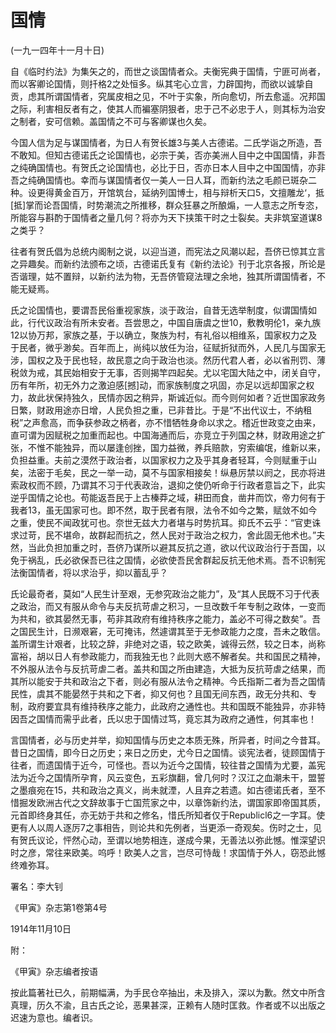 # 国情

 

(一九一四年十一月十日)

 

自《临时约法》为集矢之的，而世之谈国情者众。夫衡宪典于国情，宁匪可尚者，而以客卿论国情，则扦格2之处恒多。纵其宅心立言，力辟国拘，而欲以诚挚自贡，虑其所谓国情者，究属皮相之见，不叶于实象，所向愈切，所去愈遥。况邦国之际，利害相反者有之，使其人而褊塞阴狠者，忠于己不必忠于人，则其标为治安之制者，安可信赖。盖国情之不可与客卿谋也久矣。

今国人信为足与谋国情者，为日人有贺长雄3与美人古德诺。二氏学诣之所造，吾不敢知。但知古德诺氏之论国情也，必宗于美，否亦美洲人目中之中国国情，非吾之纯确国情也。有贺氏之论国情也，必比于日，否亦日本人目中之中国国情，亦非吾之纯确国情也。幸而与谋国情者仅一美人一日人耳，而新约法之毛颜已斑杂二种。设更得黄金百万，开馆筑台，延纳列国博士，相与辩析天口5，文擅雕龙‘，抵[抵]掌而论吾国情，时势潮流之所推移，群众狂暴之所酿煽，一人意志之所专恣，所能容与斟酌于国情者之量几何？将亦为天下挟策干时之士裂矣。夫非筑室道谋8之类乎？

往者有贺氏倡为总统内阁制之说，以迎当道，而宪法之风潮以起，吾侪已惊其立言之异趣矣。而新约法颁布之顷，古德诺氏复有《新约法论》刊于北京各报，所论是否谐理，姑不置辩，以新约法为物，无吾侪管窥法理之余地，独其所谓国情者，不能无疑焉。

氏之论国情也，要谓吾民俗重视家族，淡于政治，自昔无选举制度，似谓国情如此，行代议政治有所未安者。吾尝思之，中国自唐虞之世10，敷教明伦1，亲九族12以协万邦，家族之基，于以确立，聚族为村，有礼俗以相维系，国家权力之及于民者，微乎渺矣。百年而上，尚纯以放任为治，征赋折狱而外，人民几与国家无涉，国权之及于民也轻，故民意之向于政治也淡。然历代君人者，必以省刑罚、薄税敛为戒，其民始相安于无事，否则揭竿四起矣。尤以宅国大陆之中，闭关自守，历有年所，初无外力之激迫感[撼]动，而家族制度之巩固，亦足以远却国家之权力，故此状保持独久，民情亦因之稍异，斯诚近似。而今则何如者？近世国家政务日繁，财政用途亦日增，人民负担之重，已非昔比。于是“不出代议士，不纳租税”之声愈高，而争获参政之柄者，亦不惜牺牲身命以求之。稽近世政变之由来，直可谓为因赋税之加重而起也。中国海通而后，亦竞立于列国之林，财政用途之扩张，不惟不能独异，而以屡逢创挫，国力益微，养兵赔款，穷索编氓，维新以来，负担益重。夫前之漠然于政治者，以国家权力之及乎其身者轻耳，今则赋重于山矣，法密于毛矣，民之一举一动，莫不与国家相接矣！纵悬厉禁以阏之，民亦将进索政权而不顾，乃谓其不习于代表政治，退抑之使仍听命于行政者意旨之下，此实逆乎国情之论也。苟能返吾民于上古榛莽之域，耕田而食，凿井而饮，帝力何有于我者13，虽无国家可也。即不然，取于民者有限，法令不如今之繁，赋敛不如今之重，使民不闻政犹可也。奈世无兹大力者堪与时势抗耳。抑氏不云乎：“官吏诛求过苛，民不堪命，故群起而抗之，然人民对于政治之权力，舍此固无他术也。”夫然，当此负担加重之时，吾侪乃谋所以避其反抗之道，欲以代议政治行于吾国，以免于祸乱，氏必欲保吾已往之国情，必欲使吾民舍群起反抗无他术焉。吾不识制宪法衡国情者，将以求治乎，抑以蓄乱乎？

氏论最奇者，莫如“人民生计至艰，无参究政治之能力”，及“其人民既不习于代表之政治，而又有服从命令与夫反抗苛虐之积习，一旦改数千年专制之政体，一变而为共和，欲其晏然无事，苟非其政府有维持秩序之能力，盖必不可得之数矣”。吾之国民生计，日濒艰窘，无可掩讳，然遽谓其至于无参政能力之度，吾未之敢信。盖所谓生计艰者，比较之辞，非绝对之语，较之欧美，诚得云然，较之日本，尚称富裕，胡以日人有参政能力，而我独无也？此则大惑不解者矣。共和国民之精神，不外服从法令与反抗苛虐二者。盖共和国之所由建造，大抵为反抗苛虐之结果，而其所以能安于共和政治之下者，则必有服从法令之精神。今氏指斯二者为吾之国情民性，虞其不能晏然于共和之下者，抑又何也？且国无间东西，政无分共和、专制，政府要宜具有维持秩序之能力，此政府之通性也。共和国既不能独异，亦非特因吾之国情而需乎此者，氏以忠于国情过笃，竟忘其为政府之通性，何其率也！

言国情者，必与历史并举，抑知国情与历史之本质无殊，所异者，时间之今昔耳。昔日之国情，即今日之历史；来日之历史，尤今日之国情。谈宪法者，徒顾国情于往者，而遗国情于近今，可怪也。吾以为近今之国情，较往昔之国情为尤要，盖宪法为近今之国情所孕育，风云变色，五彩旗翻，曾几何时？汉江之血潮未干，盟誓之墨痕宛在15，共和政治之真义，尚未就湮，人且弃之若遗。如古德诺氏者，至不惜掘发欧洲古代之文辞故事于亡国荒家之中，以章饰新约法，谓国家即帝国其质，元首即终身其任，亦无妨于共和之修名，惜氏所知者仅于Republicl6之一字耳。使更有人以周人逐厉7之事相告，则论共和先例者，当更添一奇观矣。伤时之士，见有贺氏议论，怦然心动，至谓以地势相连，遂成今果，无善法以弥此憾。惟深望识时之彦，常往来欧美。呜呼！欧美人之言，岂尽可恃哉！求国情于外人，窃恐此憾终难弥耳。

 

署名：李大钊

《甲寅》杂志第1卷第4号

1914年11月10日

 

附：

 

《甲寅》杂志编者按语

 

按此篇著社已久，前期幅满，为手民仓卒抽出，未及排入，深以为歉。然文中所含真理，历久不渝，且古氏之论，恶果甚深，正赖有人随时匡救。作者或不以出版之迟速为意也。编者识。

 

 

 

